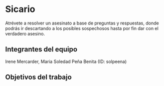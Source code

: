 # Sicario

Atrévete a resolver un asesinato a base de preguntas y respuestas, donde podrás ir descartando a los posibles sospechosos hasta por fin dar con el verdadero asesino.

## Integrantes del equipo

Irene Mercarder, Maria Soledad Peña Benita (ID: solpeena)

## Objetivos del trabajo


